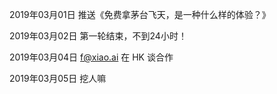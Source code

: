 2019年03月01日
推送《免费拿茅台飞天，是一种什么样的体验？》

2019年03月02日
第一轮结束，不到24小时！

2019年03月04日
f@xiao.ai 在 HK 谈合作

2019年03月05日
挖人嘛